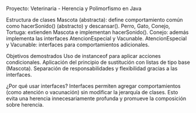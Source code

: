Proyecto: Veterinaria - Herencia y Polimorfismo en Java


Estructura de clases
Mascota (abstracta): define comportamiento común como hacerSonido() (abstracto) y descansar().
Perro, Gato, Conejo, Tortuga: extienden Mascota e implementan hacerSonido().
Conejo: además implementa las interfaces AtencionEspecial y Vacunable.
AtencionEspecial y Vacunable: interfaces para comportamientos adicionales.

Objetivos demostrados
 Uso de instanceof para aplicar acciones condicionales.
Aplicación del principio de sustitución con listas de tipo base (Mascota).
Separación de responsabilidades y flexibilidad gracias a las interfaces.

¿Por qué usar interfaces?
Interfaces permiten agregar comportamientos (como atención o vacunación) sin modificar la jerarquía de clases. Esto evita una herencia innecesariamente profunda y promueve la composición sobre herencia.
